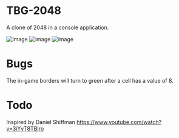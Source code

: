 # TBG-2048
A clone of 2048 in a console application.

![image](https://github.com/annahri/TBG-2048/raw/master/ss1.png)
![image](https://github.com/annahri/TBG-2048/raw/master/ss3.png)
![image](https://github.com/annahri/TBG-2048/raw/master/ss2.png)

# Bugs
The in-game borders will turn to green after a cell has a value of 8.

# Todo


Inspired by Daniel Shiffman
https://www.youtube.com/watch?v=3iYvT8TBIro
